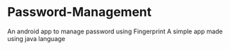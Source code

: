 # Password-Management
An android app to manage password using Fingerprint
A simple app made using java language
